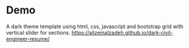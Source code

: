 # Demo 
A dark theme template using html, css, javascript and bootstrap grid with vertical slider for sections.
https://alizeinalzadeh.github.io/dark-civil-engineer-resume/

